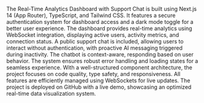The Real-Time Analytics Dashboard with Support Chat is built using Next.js 14 (App Router), TypeScript, and Tailwind CSS. It features a secure authentication system for dashboard access and a dark mode toggle for a better user experience. The dashboard provides real-time analytics using WebSocket integration, displaying active users, activity metrics, and connection status. A public support chat is included, allowing users to interact without authentication, with proactive AI messaging triggered during inactivity. The chatbot is context-aware, responding based on user behavior. The system ensures robust error handling and loading states for a seamless experience. With a well-structured component architecture, the project focuses on code quality, type safety, and responsiveness. All features are efficiently managed using WebSockets for live updates. The project is deployed on GitHub with a live demo, showcasing an optimized real-time data visualization system.
